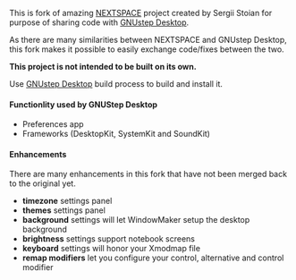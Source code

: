 This is fork of amazing [NEXTSPACE](https://github.com/trunkmaster/nextspace) project created by Sergii Stoian for purpose of sharing code with [GNUstep Desktop](https://github.com/onflapp/gs-desktop).

As there are many similarities between NEXTSPACE and GNUstep Desktop, this fork makes it possible to easily exchange code/fixes between the two.

**This project is not intended to be built on its own.**

Use [GNUstep Desktop](https://github.com/onflapp/gs-desktop) build process to build and install it.

#### Functionlity used by GNUStep Desktop

- Preferences app
- Frameworks (DesktopKit, SystemKit and SoundKit)

#### Enhancements

There are many enhancements in this fork that have not been merged back to the original yet.

- **timezone** settings panel
- **themes** settings panel
- **background** settings will let WindowMaker setup the desktop background
- **brightness** settings support notebook screens
- **keyboard** settings will honor your Xmodmap file
- **remap modifiers** let you configure your control, alternative and control modifier
